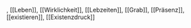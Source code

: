 , [[Leben]], [[Wirklichkeit]], [[Lebzeiten]], [[Grab]], [[Präsenz]], [[existieren]], [[Existenzdruck]]